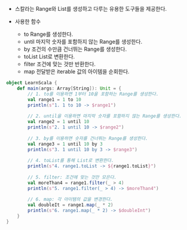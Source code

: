 - 스칼라는 Range와 List를 생성하고 다루는 유용한 도구들을 제공한다.

- 사용한 함수
	- to
		Range를 생성한다.
	- until
		마지막 숫자를 포함하지 않는 Range를 생성한다.
	- by
		조건의 수만큼 건너뛰는 Range를 생성한다.
	- toList
		List로 변환한다.
	- filter
		조건에 맞는 것만 반환한다.
	- map
		전달받은 iterable 값의 아이템을 순회한다.

```scala
object LearnScala {
	def main(args: Array[String]): Unit = {
		// 1. to를 이용하면 1부터 10을 포함하는 Range를 생성한다.
		val range1 = 1 to 10
		println(s"1. 1 to 10 -> $range1")
		
		// 2. until을 이용하면 마지막 숫자를 포함하지 않는 Range를 생성한다.
		val range2 = 1 until 10
		println(s"2. 1 until 10 -> $range2")
		
		// 3. by를 이용하면 숫자를 건너뛰는 Range를 생성한다.
		val range3 = 1 until 10 by 3
		println(s"3. 1 until 10 by 3 -> $range3")
		
		// 4. toList를 통해 List로 변환한다.
		println(s"4. range1.toList -> ${range1.toList}")
		
		// 5. filter: 조건에 맞는 것만 모은다.
		val moreThan4 = range1.filter(_ > 4)
		println(s"5. range1.filter(_ > 4) -> $moreThan4")
		
		// 6. map: 각 아이템의 값을 변경한다.
		val doubleIt = range1.map(_ * 2)
		println(s"6. range1.map(_ * 2) -> $doubleInt")
	}
}
```